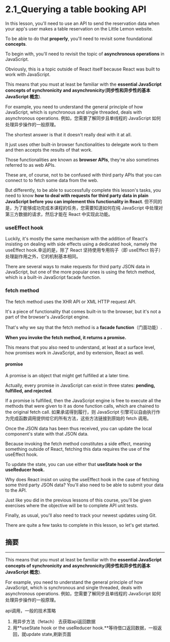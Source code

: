 # 2.1_Querying a table booking API

In this lesson, you'll need to use an API to send the reservation data when your app's user makes a table reservation on the Little Lemon website.

To be able to do that **properly**, you'll need to revisit some foundational **concepts**.

To begin with, you'll need to revisit the topic of **asynchronous operations** in JavaScript.

Obviously, this is a topic outside of React itself because React was built to work with JavaScript.

This means that you must at least be familiar with the **essential JavaScript concepts of synchronicity and asynchronicity**(**同步性和异步性的基本 JavaScript 概念**).

For example, you need to understand the general principle of how JavaScript, which is synchronous and single threaded, deals with asynchronous operations.
例如，您需要了解同步且单线程的 JavaScript 如何处理异步操作的一般原理。

The shortest answer is that it doesn't really deal with it at all.

It just uses other built-in browser functionalities to delegate work to them and then accepts the results of that work.

Those functionalities are known as **browser APIs**, they're also sometimes referred to as web APIs.

These are, of course, not to be confused with third party APIs that you can connect to to fetch some data from the web.

But differently, to be able to successfully complete this lesson's tasks, you need to know **how to deal with requests for third party data in plain JavaScript before you can implement this functionality in React**.
但不同的是，为了能够成功完成本课程的任务，您需要知道如何在纯 JavaScript 中处理对第三方数据的请求，然后才能在 React 中实现此功能。

### useEffect hook

Luckily, it's mostly the same mechanism with the addition of React's insisting on dealing with side effects using a dedicated hook, namely the useEffect hook.幸运的是，除了 React 坚持使用专用钩子（即 useEffect 钩子）处理副作用之外，它的机制基本相同。

There are several ways to make requests for third party JSON data in JavaScript, but one of the more popular ones is using the fetch method, which is a built-in JavaScript facade function.

### fetch method

The fetch method uses the XHR API or XML HTTP request API.

It's a piece of functionality that comes built-in to the browser, but it's not a part of the browser's JavaScript engine.

That's why we say that the fetch method is a **facade function**（门面功能）.

**When you invoke the fetch method, it returns a promise.**

This means that you also need to understand, at least at a surface level, how promises work in JavaScript, and by extension, React as well.

#### promise

A promise is an object that might get fulfilled at a later time.

Actually, every promise in JavaScript can exist in three states: **pending, fulfilled, and rejected**.

If a promise is fulfilled, then the JavaScript engine is free to execute all the methods that were given to it as done function calls, which are chained to the original fetch call.
如果承诺得到履行，则 JavaScript 引擎可以自由执行作为完成函数调用提供给它的所有方法，这些方法链接到原始的 fetch 调用。

Once the JSON data has been thus received, you can update the local component's state with that JSON data.

Because invoking the fetch method constitutes a side effect, meaning something outside of React, fetching this data requires the use of the useEffect hook.

To update the state, you can use either that **useState hook or the useReducer hook.**

Why does React insist on using the useEffect hook in the case of fetching some third party JSON data? You'll also need to be able to submit your data to the API.

Just like you did in the previous lessons of this course, you'll be given exercises where the objective will be to complete API unit tests.

Finally, as usual, you'll also need to track your newest updates using Git.

There are quite a few tasks to complete in this lesson, so let's get started.


## 摘要
-----------------------

This means that you must at least be familiar with the **essential JavaScript concepts of synchronicity and asynchronicity**(**同步性和异步性的基本 JavaScript 概念**).

For example, you need to understand the general principle of how JavaScript, which is synchronous and single threaded, deals with asynchronous operations.
例如，您需要了解同步且单线程的 JavaScript 如何处理异步操作的一般原理。

api调用，一般的技术策略

1. 用异步方法（fetach） 去获取api返回数据
2. 用**useState hook or the useReducer hook.**等待借口返回数据，一般返回，就update state,刷新页面